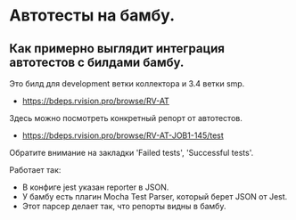 # Автотесты на бамбу.

## Как примерно выглядит интеграция автотестов с билдами бамбу.

Это билд для development ветки коллектора и 3.4 ветки smp.
* https://bdeps.rvision.pro/browse/RV-AT

Здесь можно посмотреть конкретный репорт от автотестов.

* https://bdeps.rvision.pro/browse/RV-AT-JOB1-145/test

Обратите внимание на закладки 'Failed tests', 'Successful tests'.

Работает так:

* В конфиге jest указан reporter в JSON.
* У бамбу есть плагин Mocha Test Parser, который берет JSON от Jest.
* Этот парсер делает так, что репорты видны в бамбу.




